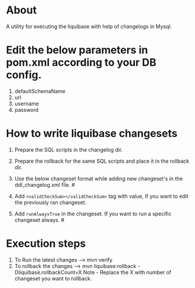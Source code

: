 # About

A utility for executing the liquibase with help of changelogs in Mysql.


# Edit the below parameters in pom.xml according to your DB config.
1. defaultSchemaName
2. url
3. username
4. password


# How to write liquibase changesets
1. Prepare the SQL scripts in the changelog dir.
2. Prepare the rollback for the same SQL scripts and place it in the rollback dir.
3. Use the below changeset format while adding new changeset's in the ddl_changelog.xml file.
#<changeSet  id="MASCO-1-Create-Dummy-Table"  author="AroraD" runAlways="true">
        <sqlFile
                splitStatements="true"
                path="changelog/MASCO-1-Create-Dummy-Table.sql"/>
        <rollback>
            <sqlFile
                    splitStatements="true"
                    path="rollback/MASCO-1-Create-Dummy-Table.sql"/>
        </rollback>
    </changeSet>
   
4. Add `<validCheckSum></validCheckSum>` tag with value, If you want to edit the previously ran changeset.
5. Add `runAlwaysTrue` in the changeset. If you want to run a specific changeset always.
    #<changeSet  id="MASCO-1-Create-Dummy-Table"  author="AroraD" runAlways="true">

# Execution steps 
1. To Run the latest changes --> mvn verify
2. To rollback the changes   --> mvn liquibase:rollback -Dliquibase.rollbackCount=X
Note - Replace the X with number of changeset you want to rollback.

